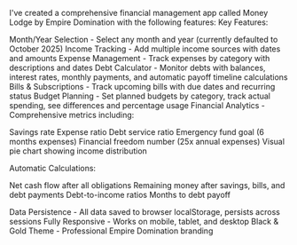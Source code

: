 I've created a comprehensive financial management app called Money Lodge by Empire Domination with the following features:
Key Features:

Month/Year Selection - Select any month and year (currently defaulted to October 2025)
Income Tracking - Add multiple income sources with dates and amounts
Expense Management - Track expenses by category with descriptions and dates
Debt Calculator - Monitor debts with balances, interest rates, monthly payments, and automatic payoff timeline calculations
Bills & Subscriptions - Track upcoming bills with due dates and recurring status
Budget Planning - Set planned budgets by category, track actual spending, see differences and percentage usage
Financial Analytics - Comprehensive metrics including:

Savings rate
Expense ratio
Debt service ratio
Emergency fund goal (6 months expenses)
Financial freedom number (25x annual expenses)
Visual pie chart showing income distribution


Automatic Calculations:

Net cash flow after all obligations
Remaining money after savings, bills, and debt payments
Debt-to-income ratios
Months to debt payoff


Data Persistence - All data saved to browser localStorage, persists across sessions
Fully Responsive - Works on mobile, tablet, and desktop
Black & Gold Theme - Professional Empire Domination branding
